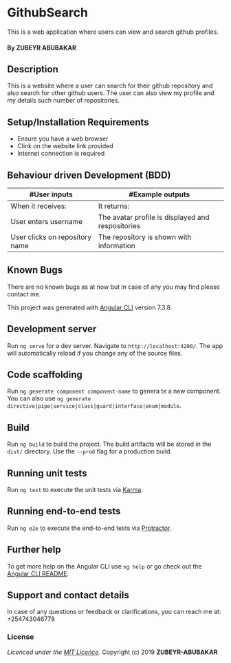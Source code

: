 # GithubSearch

This is a web application where users can view and search github profiles.

#### By **ZUBEYR ABUBAKAR**

## Description
This is a website where a user can search for their github repository and also search for other github users. The user can also view my profile and my details such number of repositories.

## Setup/Installation Requirements
* Ensure you have a web browser
* Clink on the website link provided
* Internet connection is required

## Behaviour driven Development (BDD)
|#User inputs   |  #Example outputs |         
|---------------|-------------------|
|When it receives:               | It returns:                  |
| User enters username              | The avatar profile is displayed  and respositories           |
| User clicks on repository name              | The repository is shown with information                  |

## Known Bugs
There are no known bugs as at now but in case of any you may find please contact me.

This project was generated with [Angular CLI](https://github.com/angular/angular-cli) version 7.3.8.

## Development server

Run `ng serve` for a dev server. Navigate to `http://localhost:4200/`. The app will automatically reload if you change any of the source files.

## Code scaffolding

Run `ng generate component component-name` to genera te a new component. You can also use `ng generate directive|pipe|service|class|guard|interface|enum|module`.

## Build

Run `ng build` to build the project. The build artifacts will be stored in the `dist/` directory. Use the `--prod` flag for a production build.

## Running unit tests

Run `ng test` to execute the unit tests via [Karma](https://karma-runner.github.io).

## Running end-to-end tests

Run `ng e2e` to execute the end-to-end tests via [Protractor](http://www.protractortest.org/).

## Further help

To get more help on the Angular CLI use `ng help` or go check out the [Angular CLI README](https://github.com/angular/angular-cli/blob/master/README.md).

## Support and contact details
In case of any questions or feedback or clarifications, you can reach me at:
+254743046778

### License
*Licenced under the [MIT Licence](LICENCE).*
Copyright (c) 2019 **ZUBEYR-ABUBAKAR**
